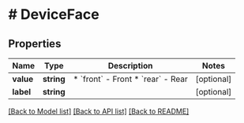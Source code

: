 # # DeviceFace

## Properties

Name | Type | Description | Notes
------------ | ------------- | ------------- | -------------
**value** | **string** | * &#x60;front&#x60; - Front * &#x60;rear&#x60; - Rear | [optional]
**label** | **string** |  | [optional]

[[Back to Model list]](../../README.md#models) [[Back to API list]](../../README.md#endpoints) [[Back to README]](../../README.md)
